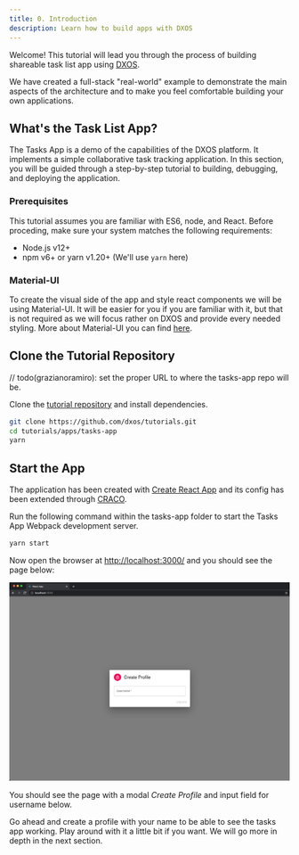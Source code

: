 ```yaml
---
title: 0. Introduction
description: Learn how to build apps with DXOS
---
```


Welcome! This tutorial will lead you through the process of building shareable task list app using [DXOS](https://github.com/dxos).

We have created a full-stack "real-world" example to demonstrate the main aspects of the architecture and to make you feel comfortable building your own applications.

## What's the Task List App?

The Tasks App is a demo of the capabilities of the DXOS platform.
It implements a simple collaborative task tracking application.
In this section, you will be guided through a step-by-step tutorial to building, debugging, and deploying the application.

### Prerequisites

This tutorial assumes you are familiar with ES6, node, and React.
Before proceding, make sure your system matches the following requirements:

- Node.js v12+
- npm v6+ or yarn v1.20+ (We'll use `yarn` here)

### Material-UI

To create the visual side of the app and style react components we will be using Material-UI. It will be easier for you if you are familiar with it, but that is not required as we will focus rather on DXOS and provide every needed styling. More about Material-UI you can find [here](https://material-ui.com/).

## Clone the Tutorial Repository

// todo(grazianoramiro): set the proper URL to where the tasks-app repo will be.

Clone the [tutorial repository](https://github.com/dxos/tutorials) and install dependencies.

```bash
git clone https://github.com/dxos/tutorials.git
cd tutorials/apps/tasks-app
yarn
```

## Start the App

The application has been created with [Create React App](https://reactjs.org/docs/create-a-new-react-app.html) and its config has been extended through [CRACO](https://github.com/gsoft-inc/craco).

Run the following command within the tasks-app folder to start the Tasks App Webpack development server.

```bash
yarn start
```

Now open the browser at [http://localhost:3000/](http://localhost:3000/) and you should see the page below:

![Tasks App - Initial Screen](./introduction-00.png)

You should see the page with a modal _Create Profile_ and input field for username below.

Go ahead and create a profile with your name to be able to see the tasks app working.
Play around with it a little bit if you want. We will go more in depth in the next section.

